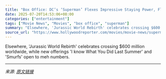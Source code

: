```yaml
---
title: "Box Office: DC’s ‘Superman’ Flexes Impressive Staying Power, Flies Past $400M Globally"
date: 2025-07-20T14:53:06+08:00
categories: ["entertainment"]
tags: ["Movie News", "Movies", "box office", "superman"]
summary: "Elsewhere, 'Jurassic World Rebirth' celebrates crossing $600 million worldwide, while new offerings 'I know What You Did Last Summer' and 'Smurfs' open to meh numbers."
source_url: "https://www.hollywoodreporter.com/movies/movie-news/superman-box-office-soars-past-400-million-1236324026/"
---
```


Elsewhere, 'Jurassic World Rebirth' celebrates crossing $600 million worldwide, while new offerings 'I know What You Did Last Summer' and 'Smurfs' open to meh numbers.

---

*来源: [原文链接](https://www.hollywoodreporter.com/movies/movie-news/superman-box-office-soars-past-400-million-1236324026/)*
